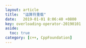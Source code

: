 ```yaml
---
layout: article
title:  "运算符重载"
date:   2019-01-01 8:06:40 +0800
key: overloading-operator-20190101
aside:
  toc: true
category: [c++, CppFoundation]
---
```


